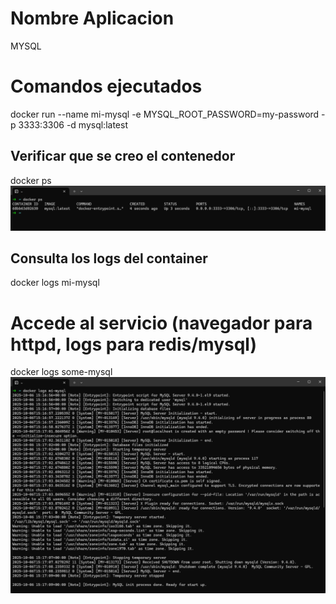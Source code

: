 # Nombre Aplicacion
MYSQL

# Comandos ejecutados
docker run --name mi-mysql -e MYSQL_ROOT_PASSWORD=my-password -p 3333:3306 -d mysql:latest  

## Verificar que se creo el contenedor
docker ps
![mostrar que el existe el contenedor](docker_ps.png)

## Consulta los logs del container
docker logs mi-mysql   

# Accede al servicio (navegador para httpd, logs para redis/mysql) 
docker logs some-mysql
![mostrar que el existe el contenedor](docker_logs_mi_mysql.png)
